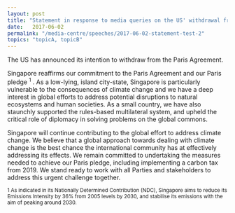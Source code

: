 ```yaml
---
layout: post
title: "Statement in response to media queries on the US' withdrawal from the Paris Agreement"
date:   2017-06-02
permalink: "/media-centre/speeches/2017-06-02-statement-test-2"
topics: "topicA, topicB"
---
```


The US has announced its intention to withdraw from the Paris Agreement.

Singapore reaffirms our commitment to the Paris Agreement and our Paris pledge <sup>1</sup> . As a low-lying, island city-state, Singapore is particularly vulnerable to the consequences of climate change and we have a deep interest in global efforts to address potential disruptions to natural ecosystems and human societies. As a small country, we have also staunchly supported the rules-based multilateral system, and upheld the critical role of diplomacy in solving problems on the global commons.

Singapore will continue contributing to the global effort to address climate change. We believe that a global approach towards dealing with climate change is the best chance the international community has at effectively addressing its effects. We remain committed to undertaking the measures needed to achieve our Paris pledge, including implementing a carbon tax from 2019. We stand ready to work with all Parties and stakeholders to address this urgent challenge together.

<sup>1 As indicated in its Nationally Determined Contribution (NDC), Singapore aims to reduce its Emissions Intensity by 36% from 2005 levels by 2030, and stabilise its emissions with the aim of peaking around 2030. </sup>
